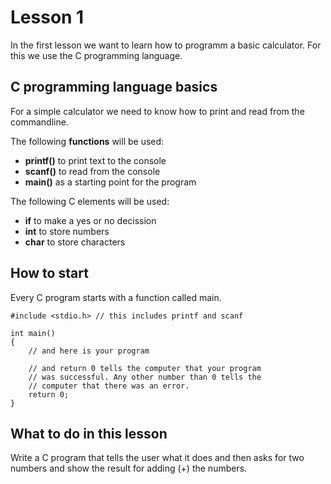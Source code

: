 # Lesson 1

In the first lesson we want to learn how to programm a
basic calculator. For this we use the C programming language.

## C programming language basics

For a simple calculator we need to know how to print and read from the commandline.

The following **functions** will be used:
- **printf()** to print text to the console
- **scanf()** to read from the console
- **main()** as a starting point for the program

The following C elements will be used:
- **if** to make a yes or no decission
- **int** to store numbers
- **char** to store characters

## How to start

Every C program starts with a function called main.

```
#include <stdio.h> // this includes printf and scanf

int main()
{
    // and here is your program

    // and return 0 tells the computer that your program
    // was successful. Any other number than 0 tells the
    // computer that there was an error.
    return 0;
}
````

## What to do in this lesson

Write a C program that tells the user what it does and then asks for two numbers and show the result for
adding (+) the numbers.
